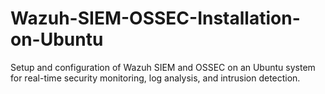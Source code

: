 # Wazuh-SIEM-OSSEC-Installation-on-Ubuntu
Setup and configuration of Wazuh SIEM and OSSEC on an Ubuntu system for real-time security monitoring, log analysis, and intrusion detection.
